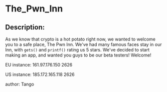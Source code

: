 
# The_Pwn_Inn
## Description:
As we know that crypto is a hot potato right now, we wanted to welcome you to a safe place, The Pwn Inn. We've had many famous faces stay in our Inn, with `gets()` and `printf()` rating us 5 stars. We've decided to start making an app, and wanted you guys to be our beta testers! Welcome!

EU instance: 161.97.176.150 2626

US instance: 185.172.165.118 2626

author: Tango

